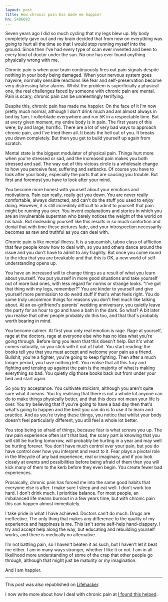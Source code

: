 ```yaml
---
layout: post
title: How chronic pain has made me happier
hn: 5406693
---
```

Seven years ago I did so much cycling that my legs blew up. My body completely gave out and my brain decided that from now on everything was going to hurt all the time so that I would stop running myself into the ground. Since then I've had every type of scan ever invented and been to every kind of doctor under the sun. No one has ever found anything physically wrong with me.

Chronic pain is when your brain continuously fires out pain signals despite nothing in your body being damaged. When your nervous system goes haywire, normally sensible reactions like fear and self-preservation become very distressing false alarms. Whilst the problem is superficially a physical one, the real challenges faced by someone with chronic pain are mental. Pain is scary; chronic pain can be unrelentingly terrifying.

Despite this, chronic pain has made me happier. On the face of it I'm now pretty much normal, although I don't drink much and am almost always in bed by 1am. I rollerblade everywhere and run 5K in a respectable time. But at every given moment, my entire body is in pain. The first years of this were, by and large, horrific. There are a lot of very bad ways to approach chronic pain, and I've tried them all. It beats the hell out of you. It breaks you down completely. But then you get to build yourself up again from scratch.

Mental state is the biggest modulator of physical pain. Things hurt more when you're stressed or sad, and the increased pain makes you both stressed and sad. The way out of this vicious circle is a wholesale change to how you perceive fear, suffering and setbacks. Of course you have to look after your body, especially the parts that are causing you trouble. But first and foremost you have to look after your mind.

You become more honest with yourself about your emotions and motivations. Pain can really, really get you down. You are never really comfortable, always distracted, and can't do the stuff you used to enjoy doing. However, it is still incredibly difficult to admit to yourself that pain might be running you over. You invent explanations and stories in which you are an invulnerable superman who barely notices the weight of the world on his back. But misleading yourself like this results in so much contortion and denial that with time these pictures fade, and your introspection necessarily becomes as raw and truthful as you can deal with.

Chronic pain is like mental illness. It is a squeamish, taboo class of affliction that few people know how to deal with, so you and others dance around the issue and you don't have to admit to any fragility. But once you come round to the idea that you are breakable and that this is OK, a new world of self-understanding opens up.

You have an increased will to change things as a result of what you learn about yourself. You put yourself in more good situations and take yourself out of more bad ones, with less regard for norms or strange looks. "I've got that thing with my legs, remember?" You are kinder to yourself and give yourself more permission to do weird stuff if that's what feels right. You do some truly uncommon things for reasons you don't feel much like talking about. At an ex-girlfriend's parents' wedding anniversary, you quietly leave the party for an hour to go and have a bath in the dark. So what? A bit later you realise that other people probably do this too, and that that's probably worth bearing in mind.

You become calmer. At first your only real emotion is rage. Rage at yourself, rage at the doctors, rage at everyone else who has no idea what you're going through. Before long you learn that this doesn't help. But it's what comes naturally, so you stick with it out of habit. You start reading; the books tell you that you must accept and welcome your pain as a friend. Bullshit, you're a fighter, you're going to keep fighting. Then after a much longer period, you have nothing left. You realise that all this fury and fighting and tensing up against the pain is the majority of what is making everything so bad. You quietly dig those books back out from under your bed and start again.

So you try acceptance. You cultivate stoicism, although you aren't quite sure what it means. You try realising that there is not a whole lot anyone can do to make things physically better, and that this does not mean your life is over. You try believing that if you're going to have a bad day then that's what's going to happen and the best you can do is to use it to learn and practice. And as you're trying these things, you notice that whilst your body doesn't feel particularly different, you still feel a whole lot better.

You stop being so afraid of things, because fear is what screws you up. The raw pain experience often isn't that bad; the scary part is knowing that you will still be hurting tomorrow, will probably be hurting in a year and may well be hurting forever. You don’t have much control over your pain, but you do have control over how you interpret and react to it. Fear plays a pivotal role in the lifecycle of any bad experience, real or imaginary, and if you look closely at events and possibilities before being afraid of them then you will kick many of them to the kerb before they even begin. You create fewer bad experiences.

Prosaically, chronic pain has forced me into the same good habits that everyone else is after. I make sure I sleep and eat well. I don't work too hard. I don't drink much. I prioritise balance. For most people, an imbalanced life means burnout in a few years time, but with chronic pain this can happen almost immediately.

I take pride in what I have achieved. Doctors can't do much. Drugs are ineffective. The only thing that makes any difference to the quality of my experience and happiness is me. This isn't some self-help hand-clappery. I try and accept help along the way, but educating and rebuilding yourself works, and there is medically no alternative. 

I’m not battling pain, so I haven't beaten it as such, but I haven't let it beat me either. I am in many ways stronger, whether I like it or not. I am in all likelihood more understanding of some of the crap that other people go through, although that might just be maturity or my imagination. 

And I am happier.

-----

This post was also republished on <a href="http://lifehacker.com/5991778/how-chronic-pain-has-made-me-happier" target="_blank">Lifehacker</a>.

I now write more about how I deal with chronic pain at <a href="http://ifoundthishelped.com">I found this helped</a>.